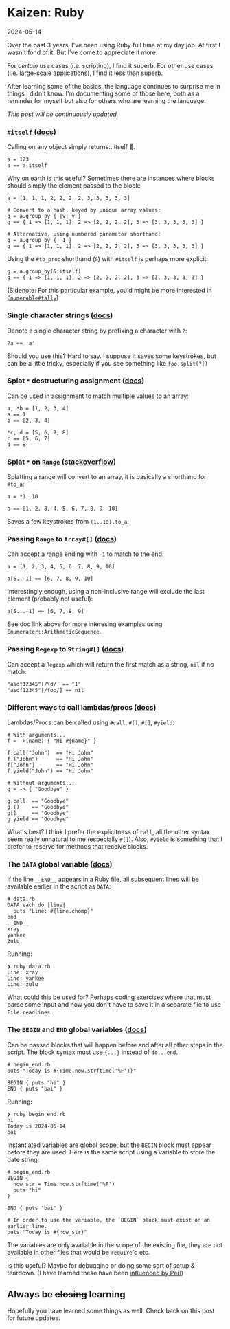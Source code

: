 # Kaizen: Ruby

2024-05-14

Over the past 3 years, I've been using Ruby full time at my day job. At first I wasn't fond of it. But I've come to appreciate it more.

For _certain_ use cases (i.e. scripting), I find it superb. For other use cases (i.e. [large-scale](https://railsatscale.com/) applications), I find it less than superb.

After learning some of the basics, the language continues to surprise me in things I didn't know. I'm documenting some of those here, both as a reminder for myself but also for others who are learning the language.

*This post will be continuously updated.*

### `#itself` ([docs](https://devdocs.io/ruby~3.3/object#method-i-itself))

Calling on any object simply returns...itself 🥁.

<pre><code class="language-ruby">a = 123
a == a.itself
</code></pre>

Why on earth is this useful? Sometimes there are instances where blocks should simply the element passed to the block:

<pre><code class="language-ruby">a = [1, 1, 1, 2, 2, 2, 2, 3, 3, 3, 3, 3]

# Convert to a hash, keyed by unique array values:
g = a.group_by { |v| v }
g == { 1 => [1, 1, 1], 2 => [2, 2, 2, 2], 3 => [3, 3, 3, 3, 3] }

# Alternative, using numbered parameter shorthand:
g = a.group_by { _1 }
g == { 1 => [1, 1, 1], 2 => [2, 2, 2, 2], 3 => [3, 3, 3, 3, 3] }
</code></pre>

Using the `#to_proc` shorthand (`&`) with `#itself` is perhaps more explicit:

<pre><code class="language-ruby">g = a.group_by(&:itself)
g == { 1 => [1, 1, 1], 2 => [2, 2, 2, 2], 3 => [3, 3, 3, 3, 3] }
</code></pre>

(Sidenote: For this particular example, you'd might be more interested in [`Enumerable#tally`](https://devdocs.io/ruby~3.3/enumerable#method-i-tally))

### Single character strings ([docs](https://devdocs.io/ruby~3.3/syntax/literals_rdoc#label-String+Literals))

Denote a single character string by prefixing a character with `?`:

<pre><code class="language-ruby">?a == 'a'</code></pre>

Should you use this? Hard to say. I suppose it saves some keystrokes, but can be a little tricky, especially if you see something like `foo.split(?|)`

### Splat `*` destructuring assignment ([docs](https://devdocs.io/ruby~3.3/syntax/assignment_rdoc))

Can be used in assignment to match multiple values to an array:

<pre><code class="language-ruby">a, *b = [1, 2, 3, 4]
a == 1
b == [2, 3, 4]

*c, d = [5, 6, 7, 8]
c == [5, 6, 7]
d == 8
</code></pre>

### Splat `*` on `Range` ([stackoverflow](https://stackoverflow.com/a/55888963))

Splatting a range will convert to an array, it is basically a shorthand for `#to_a`:

<pre><code class="language-ruby">a = *1..10

a == [1, 2, 3, 4, 5, 6, 7, 8, 9, 10]
</code></pre>

Saves a few keystrokes from `(1..10).to_a`.

### Passing `Range` to `Array#[]` ([docs](https://devdocs.io/ruby~3.3/array#method-i-5B-5D))

Can accept a range ending with `-1` to match to the end:

<pre><code class="language-ruby">a = [1, 2, 3, 4, 5, 6, 7, 8, 9, 10]

a[5..-1] == [6, 7, 8, 9, 10]</code></pre>

Interestingly enough, using a non-inclusive range will exclude the last element (probably not useful):

<pre><code class="language-ruby">a[5...-1] == [6, 7, 8, 9]</code></pre>

See doc link above for more interesing examples using `Enumerator::ArithmeticSequence`.

### Passing `Regexp` to `String#[]` ([docs](https://devdocs.io/ruby~3.3/string#method-i-5B-5D))

Can accept a `Regexp` which will return the first match as a string, `nil` if no match:

<pre><code class="language-ruby">"asdf12345"[/\d/] == "1"
"asdf12345"[/foo/] == nil
</code></pre>

### Different ways to call lambdas/procs ([docs](https://devdocs.io/ruby~3.3/proc#method-i-call))

Lambdas/Procs can be called using `#call`, `#()`, `#[]`, `#yield`:

<pre><code class="language-ruby"># With arguments...
f = ->(name) { "Hi #{name}" }

f.call("John")  == "Hi John"
f.("John")      == "Hi John"
f["John"]       == "Hi John"
f.yield("John") == "Hi John"

# Without arguments...
g = -> { "Goodbye" }

g.call  == "Goodbye"
g.()    == "Goodbye"
g[]     == "Goodbye"
g.yield == "Goodbye"
</code></pre>

What's best? I think I prefer the explicitness of `call`, all the other syntax seem really unnatural to me (especially `#[]`). Also, `#yield` is something that I prefer to reserve for methods that receive blocks.

### The `DATA` global variable ([docs](https://devdocs.io/ruby~3.3/globals_rdoc#label-Embedded+Data))

If the line `__END__` appears in a Ruby file, all subsequent lines will be available earlier in the script as `DATA`:

<pre><code class="language-ruby"># data.rb
DATA.each do |line|
  puts "Line: #{line.chomp}"
end
__END__
xray
yankee
zulu
</code></pre>

Running:

<pre><code class="language-bash">❯ ruby data.rb
Line: xray
Line: yankee
Line: zulu
</code></pre>

What could this be used for? Perhaps coding exercises where that must parse some input and now you don't have to save it in a separate file to use `File.readlines`.

### The `BEGIN` and `END` global variables ([docs](https://devdocs.io/ruby~3.3/syntax/miscellaneous_rdoc#label-BEGIN+and+END))

Can be passed blocks that will happen before and after all other steps in the script. The block syntax must use `{...}` instead of `do...end`.

<pre><code class="language-ruby"># begin_end.rb
puts "Today is #{Time.now.strftime('%F')}"

BEGIN { puts "hi" }
END { puts "bai" }
</code></pre>

Running:

<pre><code class="language-bash">❯ ruby begin_end.rb
hi
Today is 2024-05-14
bai
</code></pre> 

Instantiated variables are global scope, but the `BEGIN` block must appear before they are used. Here is the same script using a variable to store the date string:

<pre><code class="language-ruby"># begin_end.rb
BEGIN {
  now_str = Time.now.strftime('%F')
  puts "hi"
}

END { puts "bai" }

# In order to use the variable, the `BEGIN` block must exist on an earlier line.
puts "Today is #{now_str}"
</code></pre>

The variables are only available in the scope of the existing file, they are not available in other files that would be `require`'d etc.

Is this useful? Maybe for debugging or doing some sort of setup & teardown. (I have learned these have been [influenced by Perl](https://perldoc.perl.org/perlmod#BEGIN%2C-UNITCHECK%2C-CHECK%2C-INIT-and-END))

## Always be <strike>closing</strike> learning

Hopefully you have learned some things as well. Check back on this post for future updates.
